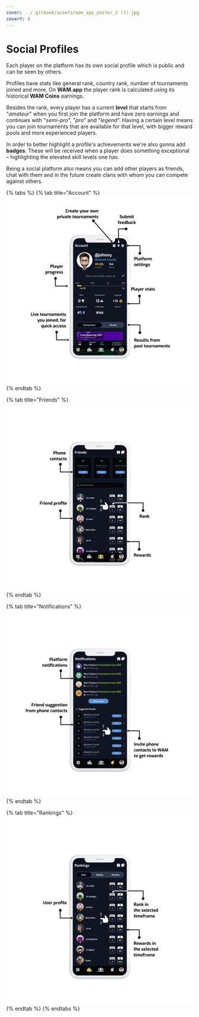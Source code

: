 ```yaml
---
cover: ../.gitbook/assets/wam_app_poster_2 (1).jpg
coverY: 0
---
```


# Social Profiles

Each player on the platform has its own social profile which is public and can be seen by others.

Profiles have stats like general rank, country rank, number of tournaments joined and more. On **WAM.app** the player rank is calculated using its historical **WAM Coins** earnings.

Besides the rank, every player has a current **level** that starts from "_amateur_" when you first join the platform and have zero earnings and continues with "_semi-pro_", "_pro_" and "_legend_". Having a certain level means you can join tournaments that are available for that level, with bigger reward pools and more experienced players.

In order to better highlight a profile's achievements we're also gonna add **badges**. These will be received when a player does something exceptional – highlighting the elevated skill levels one has.

Being a social platform also means you can add other players as friends, chat with them and in the future create clans with whom you can compete against others.

{% tabs %}
{% tab title="Account" %}
![](<../.gitbook/assets/image (10).png>)
{% endtab %}

{% tab title="Friends" %}
![](<../.gitbook/assets/image (15).png>)
{% endtab %}

{% tab title="Notifications" %}
![](<../.gitbook/assets/image (9).png>)
{% endtab %}

{% tab title="Rankings" %}
![](<../.gitbook/assets/image (13).png>)
{% endtab %}
{% endtabs %}
